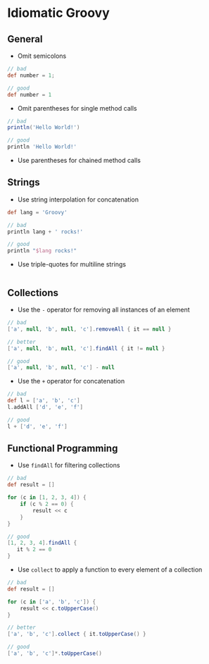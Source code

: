 # Idiomatic Groovy

## General

* Omit semicolons

```groovy
// bad
def number = 1;

// good
def number = 1
```

* Omit parentheses for single method calls

```groovy
// bad
println('Hello World!')

// good
println 'Hello World!'
```

* Use parentheses for chained method calls

## Strings

* Use string interpolation for concatenation

```groovy
def lang = 'Groovy'

// bad
println lang + ' rocks!'

// good
println "$lang rocks!"
```

* Use triple-quotes for multiline strings

```groovy
```

## Collections

* Use the `-` operator for removing all instances of an element

```groovy
// bad
['a', null, 'b', null, 'c'].removeAll { it == null }

// better
['a', null, 'b', null, 'c'].findAll { it != null }

// good
['a', null, 'b', null, 'c'] - null
```

* Use the `+` operator for concatenation

```groovy
// bad
def l = ['a', 'b', 'c']
l.addAll ['d', 'e', 'f']

// good
l + ['d', 'e', 'f']
```

## Functional Programming

* Use `findAll` for filtering collections

```groovy
// bad
def result = []

for (c in [1, 2, 3, 4]) {
    if (c % 2 == 0) {
        result << c
    }
}

// good
[1, 2, 3, 4].findAll {
   it % 2 == 0
}
```

* Use `collect` to apply a function to every element of a collection

```groovy
// bad
def result = []

for (c in ['a', 'b', 'c']) {
    result << c.toUpperCase()
}

// better
['a', 'b', 'c'].collect { it.toUpperCase() }

// good
['a', 'b', 'c']*.toUpperCase()
```
